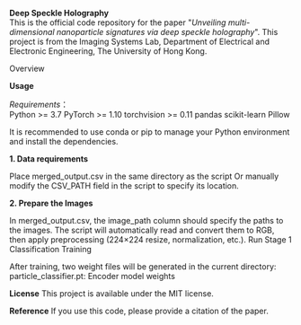 **Deep Speckle Holography** <br />
This is the official code repository for the paper "*Unveiling multi-dimensional nanoparticle signatures via deep speckle holography*". This project is from the Imaging Systems Lab, Department of Electrical and Electronic Engineering, The University of Hong Kong.

Overview


**Usage**

*Requirements*： <br />
Python >= 3.7 
PyTorch >= 1.10 
torchvision >= 0.11
pandas 
scikit-learn 
Pillow 

It is recommended to use conda or pip to manage your Python environment and install the dependencies.


**1. Data requirements**

Place merged_output.csv in the same directory as the script
Or manually modify the CSV_PATH field in the script to specify its location.

**2. Prepare the Images**

In merged_output.csv, the image_path column should specify the paths to the images.
The script will automatically read and convert them to RGB, then apply preprocessing (224×224 resize, normalization, etc.).
Run Stage 1 Classification Training


After training, two weight files will be generated in the current directory:
particle_classifier.pt: Encoder model weights


**License**
This project is available under the MIT license.

**Reference**
If you use this code, please provide a citation of the paper.

